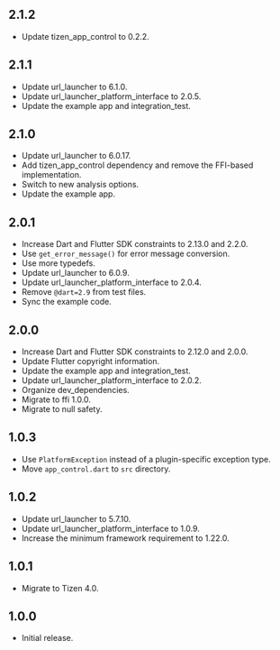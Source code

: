 ## 2.1.2

* Update tizen_app_control to 0.2.2.

## 2.1.1

* Update url_launcher to 6.1.0.
* Update url_launcher_platform_interface to 2.0.5.
* Update the example app and integration_test.

## 2.1.0

* Update url_launcher to 6.0.17.
* Add tizen_app_control dependency and remove the FFI-based implementation.
* Switch to new analysis options.
* Update the example app.

## 2.0.1

* Increase Dart and Flutter SDK constraints to 2.13.0 and 2.2.0.
* Use `get_error_message()` for error message conversion.
* Use more typedefs.
* Update url_launcher to 6.0.9.
* Update url_launcher_platform_interface to 2.0.4.
* Remove `@dart=2.9` from test files.
* Sync the example code.

## 2.0.0

* Increase Dart and Flutter SDK constraints to 2.12.0 and 2.0.0.
* Update Flutter copyright information.
* Update the example app and integration_test.
* Update url_launcher_platform_interface to 2.0.2.
* Organize dev_dependencies.
* Migrate to ffi 1.0.0.
* Migrate to null safety.

## 1.0.3

* Use `PlatformException` instead of a plugin-specific exception type.
* Move `app_control.dart` to `src` directory.

## 1.0.2

* Update url_launcher to 5.7.10.
* Update url_launcher_platform_interface to 1.0.9.
* Increase the minimum framework requirement to 1.22.0.

## 1.0.1

* Migrate to Tizen 4.0.

## 1.0.0

* Initial release.
